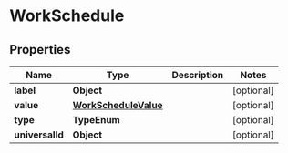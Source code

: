 

# WorkSchedule


## Properties

| Name | Type | Description | Notes |
|------------ | ------------- | ------------- | -------------|
|**label** | **Object** |  |  [optional] |
|**value** | [**WorkScheduleValue**](WorkScheduleValue.md) |  |  [optional] |
|**type** | **TypeEnum** |  |  [optional] |
|**universalId** | **Object** |  |  [optional] |



